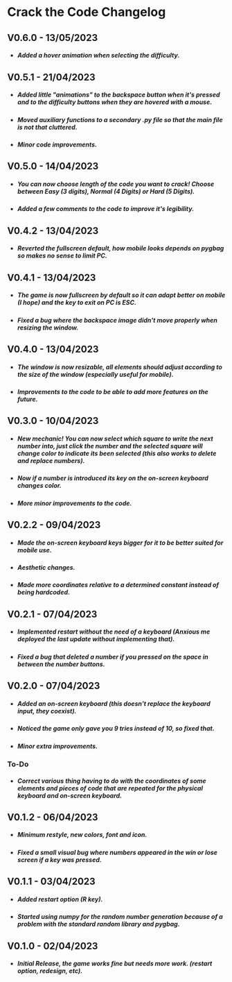 # Crack the Code Changelog

## V0.6.0 - 13/05/2023
- ##### Added a hover animation when selecting the difficulty.

## V0.5.1 - 21/04/2023
- ##### Added little "animations" to the backspace button when it's pressed and to the difficulty buttons when they are hovered with a mouse.
- ##### Moved auxiliary functions to a secondary .py file so that the main file is not that cluttered.
- ##### Minor code improvements.

## V0.5.0 - 14/04/2023
- ##### You can now choose length of the code you want to crack! Choose between Easy (3 digits), Normal (4 Digits) or Hard (5 Digits).
- ##### Added a few comments to the code to improve it's legibility.

## V0.4.2 - 13/04/2023
- ##### Reverted the fullscreen default, how mobile looks depends on pygbag so makes no sense to limit PC.

## V0.4.1 - 13/04/2023
- ##### The game is now fullscreen by default so it can adapt better on mobile (I hope) and the key to exit on PC is ESC.
- ##### Fixed a bug where the backspace image didn't move properly when resizing the window.

## V0.4.0 - 13/04/2023
- ##### The window is now resizable, all elements should adjust according to the size of the window (especially useful for mobile).
- ##### Improvements to the code to be able to add more features on the future.

## V0.3.0 - 10/04/2023
- ##### New mechanic! You can now select which square to write the next number into, just click the number and the selected square will change color to indicate its been selected (this also works to delete and replace numbers).
- ##### Now if a number is introduced its key on the on-screen keyboard changes color.
- ##### More minor improvements to the code.

## V0.2.2 - 09/04/2023
- ##### Made the on-screen keyboard keys bigger for it to be better suited for mobile use.
- ##### Aesthetic changes.
- ##### Made more coordinates relative to a determined constant instead of being hardcoded.

## V0.2.1 - 07/04/2023
- ##### Implemented restart without the need of a keyboard (Anxious me deployed the last update without implementing that).
- ##### Fixed a bug that deleted a number if you pressed on the space in between the number buttons.

## V0.2.0 - 07/04/2023
- ##### Added an on-screen keyboard (this doesn't replace the keyboard input, they coexist).
- ##### Noticed the game only gave you 9 tries instead of 10, so fixed that.
- ##### Minor extra improvements.

### To-Do
 - ##### Correct various thing having to do with the coordinates of some elements and pieces of code that are repeated for the physical keyboard and on-screen keyboard.

## V0.1.2 - 06/04/2023
- ##### Minimum restyle, new colors, font and icon.
- ##### Fixed a small visual bug where numbers appeared in the win or lose screen if a key was pressed.

## V0.1.1 - 03/04/2023
- ##### Added restart option (R key).
- ##### Started using numpy for the random number generation because of a problem with the standard random library and pygbag.

## V0.1.0 - 02/04/2023
- ##### Initial Release, the game works fine but needs more work. (restart option, redesign, etc).